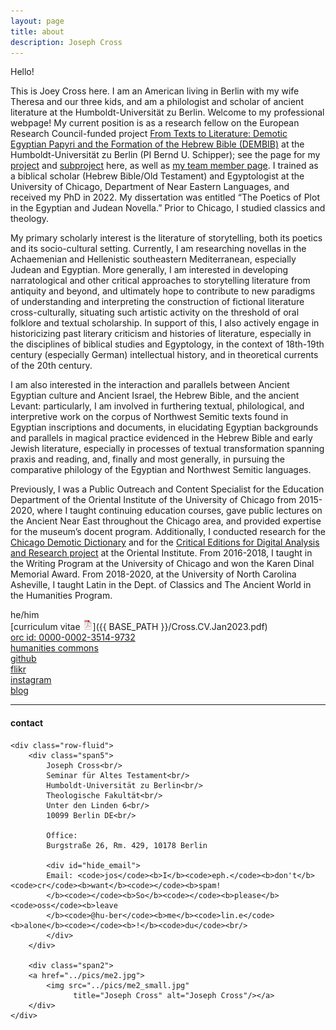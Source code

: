 ```yaml
---
layout: page
title: about
description: Joseph Cross
---
```


Hello!

This is Joey Cross here. I am an American living in Berlin with my wife Theresa and our three kids, and am a philologist and scholar of ancient literature at the Humboldt-Universität zu Berlin. Welcome to my professional webpage! My current position is as a research fellow on the European Research Council-funded project [From Texts to Literature: Demotic Egyptian Papyri and the Formation of the Hebrew Bible (DEMBIB)](https://www.theologie.hu-berlin.de/en/dembib/dembib) at the Humboldt-Universität zu Berlin (PI Bernd U. Schipper); see the page for my [project](https://www.theologie.hu-berlin.de/en/dembib/sub-projects/inventing-history-narrative-compositions-in-demotic-and-biblical-literature) and [subproject](https://www.theologie.hu-berlin.de/en/dembib/sub-projects/inventing-history-narrative-compositions-in-demotic-and-biblical-literature/sub-project-1-2-historiographic-an-narrative-literature-demotic-texts) here, as well as [my team member page](https://www.theologie.hu-berlin.de/en/dembib/research-team/dr-joseph-cross). I trained as a biblical scholar (Hebrew Bible/Old Testament) and Egyptologist at the University of Chicago, Department of Near Eastern Languages, and received my PhD in 2022. My dissertation was entitled “The Poetics of Plot in the Egyptian and Judean Novella.” Prior to Chicago, I studied classics and theology.

My primary scholarly interest is the literature of storytelling, both its poetics and its socio-cultural setting. Currently, I am researching novellas in the Achaemenian and Hellenistic southeastern Mediterranean, especially Judean and Egyptian. More generally, I am interested in developing narratological and other critical approaches to storytelling literature from antiquity and beyond, and ultimately hope to contribute to new paradigms of understanding and interpreting the construction of fictional literature cross-culturally, situating such artistic activity on the threshold of oral folklore and textual scholarship. In support of this, I also actively engage in historicizing past literary criticism and histories of literature, especially in the disciplines of biblical studies and Egyptology, in the context of 18th-19th century (especially German) intellectual history, and in theoretical currents of the 20th century. 

I am also interested in the interaction and parallels between Ancient Egyptian culture and Ancient Israel, the Hebrew Bible, and the ancient Levant: particularly, I am involved in furthering textual, philological, and interpretive work on the corpus of Northwest Semitic texts found in Egyptian inscriptions and documents, in elucidating Egyptian backgrounds and parallels in magical practice evidenced in the Hebrew Bible and early Jewish literature, especially in processes of textual transformation spanning praxis and reading, and, finally and most generally, in pursuing the comparative philology of the Egyptian and Northwest Semitic languages.

Previously, I was a Public Outreach and Content Specialist for the Education Department of the Oriental Institute of the University of Chicago from 2015-2020, where I taught continuing education courses, gave public lectures on the Ancient Near East throughout the Chicago area, and provided expertise for the museum’s docent program. Additionally, I conducted research for the [Chicago Demotic Dictionary](https://oi.uchicago.edu/research/publications/demotic-dictionary-oriental-institute-university-chicago) and for the [Critical Editions for Digital Analysis and Research project](https://voices.uchicago.edu/cedar/) at the Oriental Institute. From 2016-2018, I taught in the Writing Program at the University of Chicago and won the Karen Dinal Memorial Award. From 2018-2020, at the University of North Carolina Asheville, I taught Latin in the Dept. of Classics and The Ancient World in the Humanities Program. 

he/him<br/>
[curriculum vitae ![CV as pdf](icons16/pdf-icon.png)]({{ BASE_PATH }}/Cross.CV.Jan2023.pdf)<br/>
[orc id: 0000-0002-3514-9732](https://orcid.org/0000-0002-3514-9732)<br/>
[humanities commons](https://hcommons.org/members/jjcross/)<br/>
[github](https://github.com/jjcrossjj)<br/>
[flikr](https://www.flickr.com/photos/crossjj/)<br/>
[instagram](https://www.instagram.com/jjjjjjjjcross/)<br/>
[blog](https://jjcrossjj.github.io/blog/) <br/>


---

<div class="container">
<h4><a name="contact"></a>contact</h4>

    <div class="row-fluid">
        <div class="span5">
            Joseph Cross<br/>
            Seminar für Altes Testament<br/>
            Humboldt-Universität zu Berlin<br/>
            Theologische Fakultät<br/>
            Unter den Linden 6<br/>
            10099 Berlin DE<br/>
                        
            Office:
            Burgstraße 26, Rm. 429, 10178 Berlin
     
            <div id="hide_email">
            Email: <code>jos</code><b>I</b><code>eph.</code><b>don't</b><code>cr</code><b>want</b><code></code><b>spam!
            </b><code></code><b>So</b><code></code><b>please</b><code>oss</code><b>leave
            </b><code>@hu-ber</code><b>me</b><code>lin.e</code><b>alone</b><code></code><b>!</b><code>du</code><br/>
            </div>
        </div>

        <div class="span2">
        <a href="../pics/me2.jpg">
            <img src="../pics/me2_small.jpg"
                  title="Joseph Cross" alt="Joseph Cross"/></a>
        </div>
    </div>
</div>
